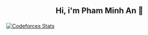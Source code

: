 ## <p align="center">Hi, i'm Pham Minh An 👋</p>

[![Codeforces Stats](https://codeforces-readme-stats.vercel.app/api/card?username=phamminhan.0107&theme=github_dark&disable_animations=false&show_icons=true&force_username=true)](https://codeforces.com/profile/phamminhan.0107)

<!--
**Minhan39/minhan39** is a ✨ _special_ ✨ repository because its `README.md` (this file) appears on your GitHub profile.

Here are some ideas to get you started:

- 🔭 I’m currently working on ...
- 🌱 I’m currently learning ...
- 👯 I’m looking to collaborate on ...
- 🤔 I’m looking for help with ...
- 💬 Ask me about ...
- 📫 How to reach me: ...
- 😄 Pronouns: ...
- ⚡ Fun fact: ...
-->
